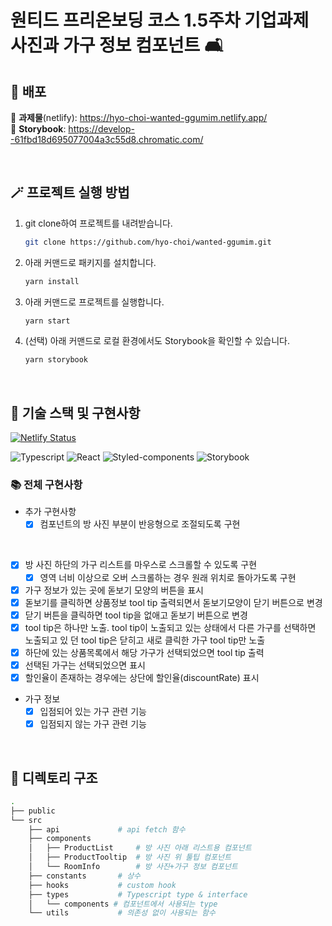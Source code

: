 <h1>원티드 프리온보딩 코스 1.5주차 기업과제<br />
사진과 가구 정보 컴포넌트 🛋️</h1>

## 🚀 배포
🔗 **과제물**(netlify): https://hyo-choi-wanted-ggumim.netlify.app/  
🔗 **Storybook**: https://develop--61fbd18d695077004a3c55d8.chromatic.com/

<br>

## 🪄 프로젝트 실행 방법
1. git clone하여 프로젝트를 내려받습니다.
    ```bash
    git clone https://github.com/hyo-choi/wanted-ggumim.git
    ```
2. 아래 커맨드로 패키지를 설치합니다.
    ```bash
    yarn install
    ```
3. 아래 커맨드로 프로젝트를 실행합니다.
    ```bash
    yarn start
    ```
4. (선택) 아래 커맨드로 로컬 환경에서도 Storybook을 확인할 수 있습니다.
    ```bash
    yarn storybook
    ```

<br>

## 🧰 기술 스택 및 구현사항
[![Netlify Status](https://api.netlify.com/api/v1/badges/52ae0d9c-aff9-47c9-b40d-1977fb887069/deploy-status)](https://app.netlify.com/sites/hyo-choi-wanted-ggumim/deploys)


![Typescript](https://img.shields.io/badge/TypeScript-007ACC?style=for-the-badge&logo=typescript&logoColor=white)
![React](https://img.shields.io/badge/React-20232A?style=for-the-badge&logo=react&logoColor=61DAFB)
![Styled-components](https://img.shields.io/badge/styled--components-DB7093?style=for-the-badge&logo=styled-components&logoColor=white) 
![Storybook](https://img.shields.io/badge/storybook-FF4785?style=for-the-badge&logo=storybook&logoColor=white)

### 📚 전체 구현사항

- 추가 구현사항
  - [x] 컴포넌트의 방 사진 부분이 반응형으로 조절되도록 구현

<br>

- [x] 방 사진 하단의 가구 리스트를 마우스로 스크롤할 수 있도록 구현
  - [x] 영역 너비 이상으로 오버 스크롤하는 경우 원래 위치로 돌아가도록 구현
- [x] 가구 정보가 있는 곳에 돋보기 모양의 버튼을 표시
- [x] 돋보기를 클릭하면 상품정보 tool tip 출력되면서 돋보기모양이 닫기 버튼으로 변경
- [x] 닫기 버튼을 클릭하면 tool tip을 없애고 돋보기 버튼으로 변경
- [x] tool tip은 하나만 노출. tool tip이 노출되고 있는 상태에서 다른 가구를 선택하면 노출되고 있 던 tool tip은 닫히고 새로 클릭한 가구 tool tip만 노출
- [x] 하단에 있는 상품목록에서 해당 가구가 선택되었으면 tool tip 출력
- [x] 선택된 가구는 선택되었으면 표시
- [x] 할인율이 존재하는 경우에는 상단에 할인율(discountRate) 표시
- 가구 정보
  - [x] 입점되어 있는 가구 관련 기능
  - [x] 입점되지 않는 가구 관련 기능

<br>

## 📂 디렉토리 구조

```bash
.
├── public
└── src
    ├── api             # api fetch 함수
    ├── components
    │   ├── ProductList     # 방 사진 아래 리스트용 컴포넌트
    │   ├── ProductTooltip  # 방 사진 위 툴팁 컴포넌트
    │   └── RoomInfo        # 방 사진+가구 정보 컴포넌트
    ├── constants       # 상수
    ├── hooks           # custom hook
    ├── types           # Typescript type & interface
    │   └── components # 컴포넌트에서 사용되는 type
    └── utils           # 의존성 없이 사용되는 함수
```
